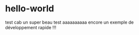 # hello-world
test cab 
un super beau test
aaaaaaaaaa
encore un exemple de développement rapide  !!!
